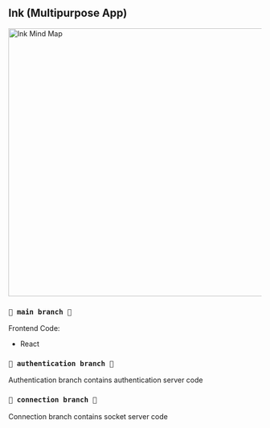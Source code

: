 ## Ink (Multipurpose App)

<img width="534" alt="Ink Mind Map" src="https://github.com/Infyrec/ink/assets/126388589/63901999-00a6-4b8d-8240-30835472fcf2">

### `🌿 main branch 🌿`
Frontend Code:
- React

### `🌿 authentication branch 🌿`

Authentication branch contains authentication server code

### `🌿 connection branch 🌿`

Connection branch contains socket server code
